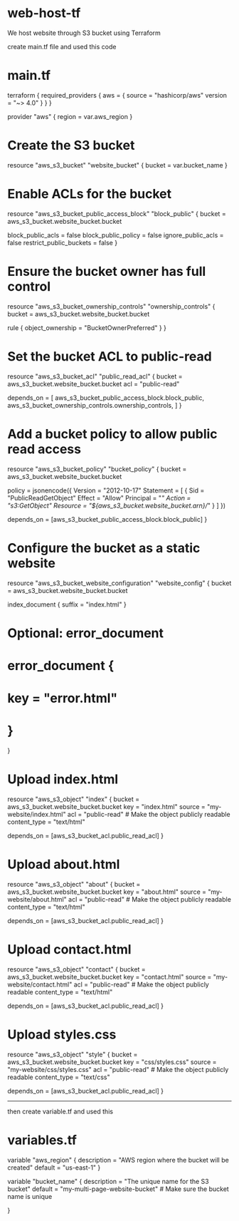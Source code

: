 # web-host-tf
We host website through S3 bucket using Terraform

create main.tf file and used this code

# main.tf

terraform {
  required_providers {
    aws = {
      source  = "hashicorp/aws"
      version = "~> 4.0"
    }
  }
}

provider "aws" {
  region = var.aws_region
}

# Create the S3 bucket
resource "aws_s3_bucket" "website_bucket" {
  bucket = var.bucket_name
}

# Enable ACLs for the bucket
resource "aws_s3_bucket_public_access_block" "block_public" {
  bucket = aws_s3_bucket.website_bucket.bucket

  block_public_acls       = false
  block_public_policy     = false
  ignore_public_acls      = false
  restrict_public_buckets = false
}

# Ensure the bucket owner has full control
resource "aws_s3_bucket_ownership_controls" "ownership_controls" {
  bucket = aws_s3_bucket.website_bucket.bucket

  rule {
    object_ownership = "BucketOwnerPreferred"
  }
}

# Set the bucket ACL to public-read
resource "aws_s3_bucket_acl" "public_read_acl" {
  bucket = aws_s3_bucket.website_bucket.bucket
  acl    = "public-read"

  depends_on = [
    aws_s3_bucket_public_access_block.block_public,
    aws_s3_bucket_ownership_controls.ownership_controls,
  ]
}

# Add a bucket policy to allow public read access
resource "aws_s3_bucket_policy" "bucket_policy" {
  bucket = aws_s3_bucket.website_bucket.bucket

  policy = jsonencode({
    Version = "2012-10-17"
    Statement = [
      {
        Sid       = "PublicReadGetObject"
        Effect    = "Allow"
        Principal = "*"
        Action    = "s3:GetObject"
        Resource  = "${aws_s3_bucket.website_bucket.arn}/*"
      }
    ]
  })

  depends_on = [aws_s3_bucket_public_access_block.block_public]
}

# Configure the bucket as a static website
resource "aws_s3_bucket_website_configuration" "website_config" {
  bucket = aws_s3_bucket.website_bucket.bucket

  index_document {
    suffix = "index.html"
  }

  # Optional: error_document
  # error_document {
  #   key = "error.html"
  # }
}

# Upload index.html
resource "aws_s3_object" "index" {
  bucket       = aws_s3_bucket.website_bucket.bucket
  key          = "index.html"
  source       = "my-website/index.html"
  acl          = "public-read" # Make the object publicly readable
  content_type = "text/html"

  depends_on = [aws_s3_bucket_acl.public_read_acl]
}

# Upload about.html
resource "aws_s3_object" "about" {
  bucket       = aws_s3_bucket.website_bucket.bucket
  key          = "about.html"
  source       = "my-website/about.html"
  acl          = "public-read" # Make the object publicly readable
  content_type = "text/html"

  depends_on = [aws_s3_bucket_acl.public_read_acl]
}

# Upload contact.html
resource "aws_s3_object" "contact" {
  bucket       = aws_s3_bucket.website_bucket.bucket
  key          = "contact.html"
  source       = "my-website/contact.html"
  acl          = "public-read" # Make the object publicly readable
  content_type = "text/html"

  depends_on = [aws_s3_bucket_acl.public_read_acl]
}

# Upload styles.css
resource "aws_s3_object" "style" {
  bucket       = aws_s3_bucket.website_bucket.bucket
  key          = "css/styles.css"
  source       = "my-website/css/styles.css"
  acl          = "public-read" # Make the object publicly readable
  content_type = "text/css"

  depends_on = [aws_s3_bucket_acl.public_read_acl]
}


------------------------------------------------------------------------
then create variable.tf and used this

# variables.tf

variable "aws_region" {
  description = "AWS region where the bucket will be created"
  default     = "us-east-1"
}

variable "bucket_name" {
  description = "The unique name for the S3 bucket"
  default     = "my-multi-page-website-bucket" # Make sure the bucket name is unique

  
}

